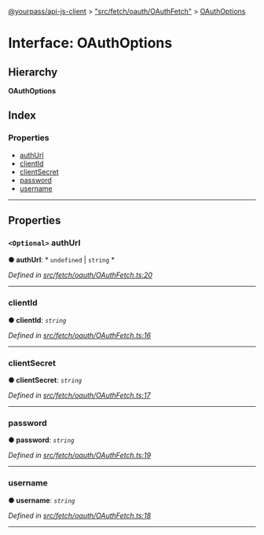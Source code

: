 [@yourpass/api-js-client](../README.md) > ["src/fetch/oauth/OAuthFetch"](../modules/_src_fetch_oauth_oauthfetch_.md) > [OAuthOptions](../interfaces/_src_fetch_oauth_oauthfetch_.oauthoptions.md)

# Interface: OAuthOptions

## Hierarchy

**OAuthOptions**

## Index

### Properties

* [authUrl](_src_fetch_oauth_oauthfetch_.oauthoptions.md#authurl)
* [clientId](_src_fetch_oauth_oauthfetch_.oauthoptions.md#clientid)
* [clientSecret](_src_fetch_oauth_oauthfetch_.oauthoptions.md#clientsecret)
* [password](_src_fetch_oauth_oauthfetch_.oauthoptions.md#password)
* [username](_src_fetch_oauth_oauthfetch_.oauthoptions.md#username)

---

## Properties

<a id="authurl"></a>

### `<Optional>` authUrl

**● authUrl**: * `undefined` &#124; `string`
*

*Defined in [src/fetch/oauth/OAuthFetch.ts:20](https://github.com/yourpass/yourpass-api-js-client/blob/282d6a3/src/fetch/oauth/OAuthFetch.ts#L20)*

___
<a id="clientid"></a>

###  clientId

**● clientId**: *`string`*

*Defined in [src/fetch/oauth/OAuthFetch.ts:16](https://github.com/yourpass/yourpass-api-js-client/blob/282d6a3/src/fetch/oauth/OAuthFetch.ts#L16)*

___
<a id="clientsecret"></a>

###  clientSecret

**● clientSecret**: *`string`*

*Defined in [src/fetch/oauth/OAuthFetch.ts:17](https://github.com/yourpass/yourpass-api-js-client/blob/282d6a3/src/fetch/oauth/OAuthFetch.ts#L17)*

___
<a id="password"></a>

###  password

**● password**: *`string`*

*Defined in [src/fetch/oauth/OAuthFetch.ts:19](https://github.com/yourpass/yourpass-api-js-client/blob/282d6a3/src/fetch/oauth/OAuthFetch.ts#L19)*

___
<a id="username"></a>

###  username

**● username**: *`string`*

*Defined in [src/fetch/oauth/OAuthFetch.ts:18](https://github.com/yourpass/yourpass-api-js-client/blob/282d6a3/src/fetch/oauth/OAuthFetch.ts#L18)*

___

